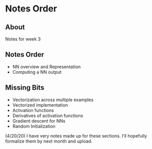 # Notes Order

## About
Notes for week 3

## Notes Order
- NN overview and Representation
- Computing a NN output


## Missing Bits
- Vectorization across multiple examples
- Vectorized implementation
- Activation functions
- Derivatives of activation functions
- Gradient descent for NNs
- Random Initialization

(4/20/20) I have very notes made up for these sections. I'll hopefully formalize them by next month and upload.